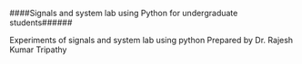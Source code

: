 ####Signals and system lab using Python for undergraduate students######

Experiments of signals and system lab using python
Prepared by Dr. Rajesh Kumar Tripathy

